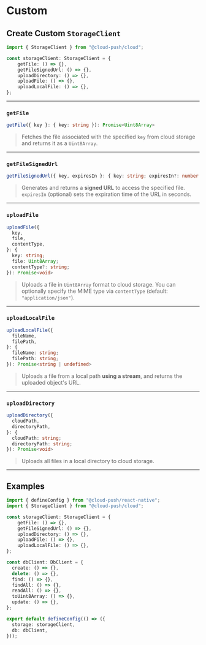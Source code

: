 # Custom

## Create Custom `StorageClient`

```ts
import { StorageClient } from "@cloud-push/cloud";

const storageClient: StorageClient = {
    getFile: () => {},
    getFileSignedUrl: () => {},
    uploadDirectory: () => {},
    uploadFile: () => {},
    uploadLocalFile: () => {},
};
```

---

### `getFile`

```ts
getFile({ key }: { key: string }): Promise<Uint8Array>
```

>Fetches the file associated with the specified `key` from cloud storage and returns it as a `Uint8Array`.

---

### `getFileSignedUrl`

```ts
getFileSignedUrl({ key, expiresIn }: { key: string; expiresIn?: number }): Promise<string>
```

>Generates and returns a **signed URL** to access the specified file.
`expiresIn` (optional) sets the expiration time of the URL in seconds.

---

### `uploadFile`

```ts
uploadFile({
  key,
  file,
  contentType,
}: {
  key: string;
  file: Uint8Array;
  contentType?: string;
}): Promise<void>
```

>Uploads a file in `Uint8Array` format to cloud storage.
You can optionally specify the MIME type via `contentType` (default: `"application/json"`).

---

### `uploadLocalFile`

```ts
uploadLocalFile({
  fileName,
  filePath,
}: {
  fileName: string;
  filePath: string;
}): Promise<string | undefined>
```

>Uploads a file from a local path **using a stream**, and returns the uploaded object's URL.

---

### `uploadDirectory`

```ts
uploadDirectory({
  cloudPath,
  directoryPath,
}: {
  cloudPath: string;
  directoryPath: string;
}): Promise<void>
```

>Uploads all files in a local directory to cloud storage.

---

## Examples

```ts
import { defineConfig } from "@cloud-push/react-native";
import { StorageClient } from "@cloud-push/cloud";

const storageClient: StorageClient = {
    getFile: () => {},
    getFileSignedUrl: () => {},
    uploadDirectory: () => {},
    uploadFile: () => {},
    uploadLocalFile: () => {},
};

const dbClient: DbClient = {
  create: () => {},
  delete: () => {},
  find: () => {},
  findAll: () => {},
  readAll: () => {},
  toUint8Array: () => {},
  update: () => {},
};

export default defineConfig(() => ({
  storage: storageClient,
  db: dbClient,
}));
```